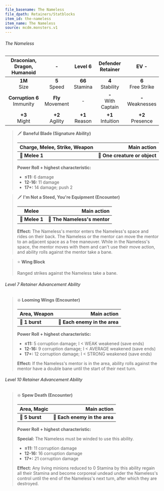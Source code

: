 ```yaml
---
file_basename: The Nameless
file_dpath: Retainers/Statblocks
item_id: the-nameless
item_name: The Nameless
source: mcdm.monsters.v1
---
```


###### The Nameless

|  Draconian, Dragon, Humanoid   |           -           |       Level 6       |    Defender Retainer    |          EV -          |
| :----------------------------: | :-------------------: | :-----------------: | :---------------------: | :--------------------: |
|        **1M**<br/> Size        |   **5**<br/> Speed    | **66**<br/> Stamina |  **4**<br/> Stability   | **6**<br/> Free Strike |
| **Corruption 6**<br/> Immunity | **Fly**<br/> Movement |          -          | **-**<br/> With Captain | **-**<br/> Weaknesses  |
|       **+3**<br/> Might        |  **+2**<br/> Agility  | **+1**<br/> Reason  |  **+1**<br/> Intuition  |  **+2**<br/> Presence  |

<!-- -->
> 🗡 **Baneful Blade (Signature Ability)**
>
> | **Charge, Melee, Strike, Weapon** |               **Main action** |
> | --------------------------------- | ----------------------------: |
> | **📏 Melee 1**                    | **🎯 One creature or object** |
>
> **Power Roll + highest characteristic:**
>
> - **≤11:** 6 damage
> - **12-16:** 11 damage
> - **17+:** 14 damage; push 2

<!-- -->
> 🗡 **I'm Not a Steed, You're Equipment (Encounter)**
>
> | **Melee**      |              **Main action** |
> | -------------- | ---------------------------: |
> | **📏 Melee 1** | **🎯 The Nameless's mentor** |
>
> **Effect:** The Nameless's mentor enters the Nameless's space and rides on their back. The Nameless or the mentor can move the mentor to an adjacent space as a free maneuver. While in the Nameless's space, the mentor moves with them and can't use their move action, and ability rolls against the mentor take a bane.

<!-- -->
> ⭐️ **Wing Block**
>
> Ranged strikes against the Nameless take a bane.

###### Level 7 Retainer Advancement Ability

<!-- -->
> ❇️ **Looming Wings (Encounter)**
>
> | **Area, Weapon** |               **Main action** |
> | ---------------- | ----------------------------: |
> | **📏 1 burst**   | **🎯 Each enemy in the area** |
>
> **Power Roll + highest characteristic:**
>
> - **≤11:** 5 corruption damage; I < WEAK weakened (save ends)
> - **12-16:** 9 corruption damage; I < AVERAGE weakened (save ends)
> - **17+:** 12 corruption damage; I < STRONG weakened (save ends)
>
> **Effect:** If the Nameless's mentor is in the area, ability rolls against the mentor have a double bane until the start of their next turn.

###### Level 10 Retainer Advancement Ability

<!-- -->
> ❇️ **Spew Death (Encounter)**
>
> | **Area, Magic** |               **Main action** |
> | --------------- | ----------------------------: |
> | **📏 5 burst**  | **🎯 Each enemy in the area** |
>
> **Power Roll + highest characteristic:**
>
> **Special:** The Nameless must be winded to use this ability.
>
> - **≤11:** 11 corruption damage
> - **12-16:** 16 corruption damage
> - **17+:** 21 corruption damage
>
> **Effect:** Any living minions reduced to 0 Stamina by this ability regain all their Stamina and become corporeal undead under the Nameless's control until the end of the Nameless's next turn, after which they are destroyed.
